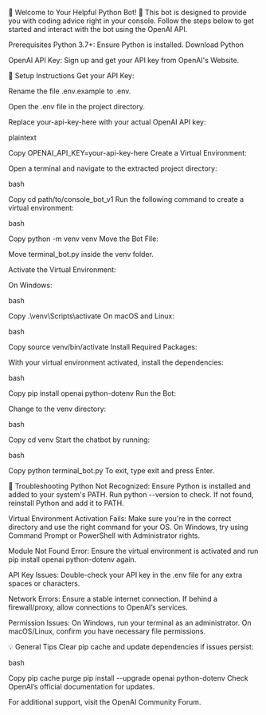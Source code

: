🌟 Welcome to Your Helpful Python Bot! 🌟
This bot is designed to provide you with coding advice right in your console. Follow the steps below to get started and interact with the bot using the OpenAI API.

Prerequisites
Python 3.7+: Ensure Python is installed. Download Python

OpenAI API Key: Sign up and get your API key from OpenAI's Website.

🚀 Setup Instructions
Get your API Key:

Rename the file .env.example to .env.

Open the .env file in the project directory.

Replace your-api-key-here with your actual OpenAI API key:

plaintext

Copy
OPENAI_API_KEY=your-api-key-here
Create a Virtual Environment:

Open a terminal and navigate to the extracted project directory:

bash

Copy
cd path/to/console_bot_v1
Run the following command to create a virtual environment:

bash

Copy
python -m venv venv
Move the Bot File:

Move terminal_bot.py inside the venv folder.

Activate the Virtual Environment:

On Windows:

bash

Copy
.\venv\Scripts\activate
On macOS and Linux:

bash

Copy
source venv/bin/activate
Install Required Packages:

With your virtual environment activated, install the dependencies:

bash

Copy
pip install openai python-dotenv
Run the Bot:

Change to the venv directory:

bash

Copy
cd venv
Start the chatbot by running:

bash

Copy
python terminal_bot.py
To exit, type exit and press Enter.

🔧 Troubleshooting
Python Not Recognized: Ensure Python is installed and added to your system's PATH. Run python --version to check. If not found, reinstall Python and add it to PATH.

Virtual Environment Activation Fails: Make sure you're in the correct directory and use the right command for your OS. On Windows, try using Command Prompt or PowerShell with Administrator rights.

Module Not Found Error: Ensure the virtual environment is activated and run pip install openai python-dotenv again.

API Key Issues: Double-check your API key in the .env file for any extra spaces or characters.

Network Errors: Ensure a stable internet connection. If behind a firewall/proxy, allow connections to OpenAI’s services.

Permission Issues: On Windows, run your terminal as an administrator. On macOS/Linux, confirm you have necessary file permissions.

💡 General Tips
Clear pip cache and update dependencies if issues persist:

bash

Copy
pip cache purge
pip install --upgrade openai python-dotenv
Check OpenAI’s official documentation for updates.

For additional support, visit the OpenAI Community Forum.
